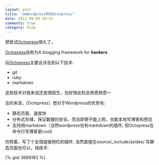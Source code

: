 ```yaml
---
layout: post
title: "从Wordpress转到Octopress"
date: 2012-09-09 20:53
comments: true
category: blog
---
```

[Octopress]: http://octopress.org
想尝试[Octopress]很久了。
 
[Octopress]自称为A blogging framework for **hackers**


玩[Octopress]主要会涉及到以下技术:

-  git 
-  ruby
-  markdown

这些技术对我来说还是很陌生，也好借此机会熟悉熟悉～

总的来说，[Octopress］想对于Wordpress的优势有:

- 静态页面，速度快
- 分布式存储，保证数据的安全。而且即使不能上网，也能本地写博客和预览
- 支持用markdown（当然wordpress也有markdown的插件, 但Octopress在命令行写博客更cool)


仿照着，写了个友情链接侧栏的插件, 当然直接在source/_include/asides/ 写静态页面也可以，纯练手:

{% gist 3689183 %}
